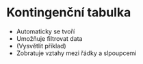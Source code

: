 # Kontingenční tabulka

* Automaticky se tvoří
* Umožňuje filtrovat data
* (Vysvětlit příklad)
* Zobratuje vztahy mezi řádky a slpoupcemi
